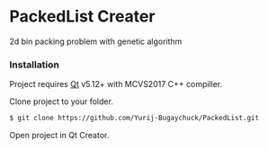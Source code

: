 # PackedList Creater

2d bin packing problem with genetic algorithm

### Installation

Project requires [Qt](https://www.qt.io/) v5.12+ with MCVS2017 C++ compiller.

Clone project to your folder.

```sh
$ git clone https://github.com/Yurij-Bugaychuck/PackedList.git
```

Open project in Qt Creator.
